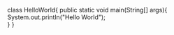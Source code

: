 class HelloWorld{
    public static void main(String[] args){
        System.out.println("Hello World");     
    }
}
